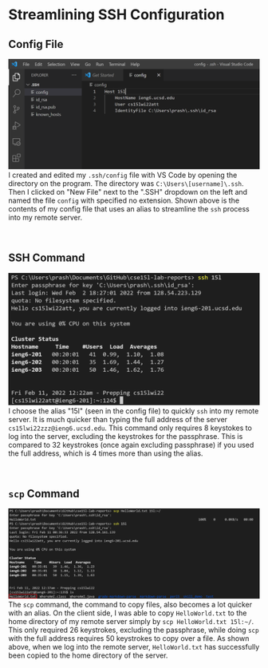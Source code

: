 # Streamlining SSH Configuration


## Config File

![Image](report_3_files/config.PNG)
I created and edited my `.ssh/config` file with VS Code by opening the directory on the program. The directory was `C:\Users\[username]\.ssh`. Then I clicked on "New File" next to the ".SSH" dropdown on the left and named the file `config` with specified no extension. Shown above is the contents of my config file that uses an alias to streamline the `ssh`  process into my remote server.

&nbsp;

## SSH Command

![Image](report_3_files/ssh_command.PNG)
I choose the alias "15l" (seen in the config file) to quickly `ssh` into my remote server. It is much quicker than typing the full address of the server `cs15lwi22zzz@ieng6.ucsd.edu`. This command only requires 8 keystokes to log into the server, excluding the keystrokes for the passphrase. This is compared to 32 keystrokes (once again excluding passphrase) if you used the full address, which is 4 times more than using the alias. 

&nbsp;

## `scp` Command
![Image](report_3_files/scp_command.PNG)
The `scp` command, the command to copy files, also becomes a lot quicker with an alias. On the client side, I was able to copy `HelloWorld.txt` to the home directory of my remote server simply by `scp HelloWorld.txt 15l:~/`. This only required 26 keystrokes, excluding the passphrase, while doing `scp` with the full address requires 50 keystrokes to copy over a file. As shown above, when we log into the remote server, `HelloWorld.txt` has successfully been copied to the home directory of the server. 


